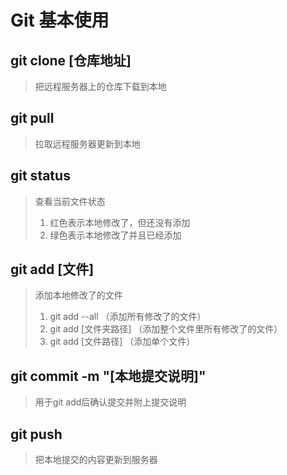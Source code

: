 # Git 基本使用

## git clone [仓库地址]
> 把远程服务器上的仓库下载到本地

## git pull
> 拉取远程服务器更新到本地

## git status
> 查看当前文件状态
> 1. 红色表示本地修改了，但还没有添加
> 2. 绿色表示本地修改了并且已经添加

## git add [文件]
> 添加本地修改了的文件
> 1. git add --all （添加所有修改了的文件）
> 2. git add [文件夹路径] （添加整个文件里所有修改了的文件）
> 3. git add [文件路径] （添加单个文件）

##  git commit -m "[本地提交说明]"
> 用于git add后确认提交并附上提交说明

## git push
> 把本地提交的内容更新到服务器